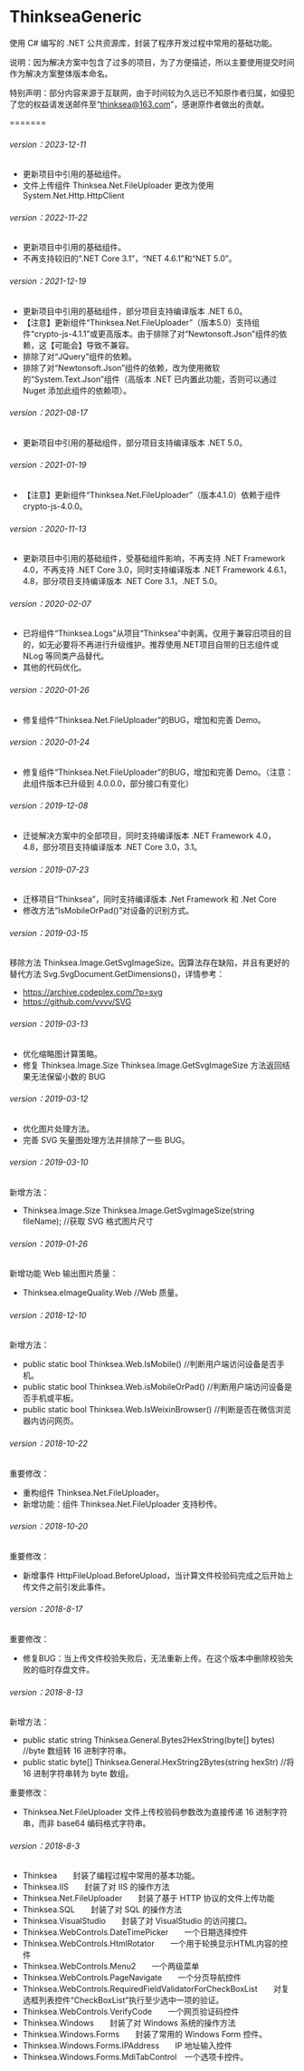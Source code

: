 # ThinkseaGeneric
使用 C# 编写的 .NET 公共资源库，封装了程序开发过程中常用的基础功能。

说明：因为解决方案中包含了过多的项目，为了方便描述，所以主要使用提交时间作为解决方案整体版本命名。

特别声明：部分内容来源于互联网，由于时间较为久远已不知原作者归属，如侵犯了您的权益请发送邮件至“thinksea@163.com”，感谢原作者做出的贡献。

=======
###### version：2023-12-11

+ 更新项目中引用的基础组件。
+ 文件上传组件 Thinksea.Net.FileUploader 更改为使用 System.Net.Http.HttpClient

###### version：2022-11-22

+ 更新项目中引用的基础组件。
+ 不再支持较旧的“.NET Core 3.1”，“NET 4.6.1”和“NET 5.0”。

###### version：2021-12-19

+ 更新项目中引用的基础组件，部分项目支持编译版本 .NET 6.0。
+ 【注意】更新组件“Thinksea.Net.FileUploader”（版本5.0）支持组件“crypto-js-4.1.1”或更高版本。由于排除了对“Newtonsoft.Json”组件的依赖，这【可能会】导致不兼容。
+ 排除了对“JQuery”组件的依赖。
+ 排除了对“Newtonsoft.Json”组件的依赖，改为使用微软的“System.Text.Json”组件（高版本 .NET 已内置此功能，否则可以通过 Nuget 添加此组件的依赖项）。

###### version：2021-08-17

+ 更新项目中引用的基础组件，部分项目支持编译版本 .NET 5.0。

###### version：2021-01-19

+ 【注意】更新组件“Thinksea.Net.FileUploader”（版本4.1.0）依赖于组件 crypto-js-4.0.0。

###### version：2020-11-13

+ 更新项目中引用的基础组件，受基础组件影响，不再支持 .NET Framework 4.0，不再支持 .NET Core 3.0，同时支持编译版本 .NET Framework 4.6.1，4.8，部分项目支持编译版本 .NET Core 3.1，.NET 5.0。

###### version：2020-02-07

+ 已将组件“Thinksea.Logs”从项目“Thinksea”中剥离。仅用于兼容旧项目的目的，如无必要将不再进行升级维护。推荐使用.NET项目自带的日志组件或 NLog 等同类产品替代。
+ 其他的代码优化。

###### version：2020-01-26

+ 修复组件“Thinksea.Net.FileUploader”的BUG，增加和完善 Demo。

###### version：2020-01-24

+ 修复组件“Thinksea.Net.FileUploader”的BUG，增加和完善 Demo。（注意：此组件版本已升级到 4.0.0.0，部分接口有变化）

###### version：2019-12-08

+ 迁徙解决方案中的全部项目，同时支持编译版本 .NET Framework 4.0，4.8，部分项目支持编译版本 .NET Core 3.0，3.1。

###### version：2019-07-23

+ 迁移项目“Thinksea”，同时支持编译版本 .Net Framework 和 .Net Core
+ 修改方法“IsMobileOrPad()”对设备的识别方式。

###### version：2019-03-15

移除方法 Thinksea.Image.GetSvgImageSize。因算法存在缺陷，并且有更好的替代方法 Svg.SvgDocument.GetDimensions()，详情参考：
+ https://archive.codeplex.com/?p=svg
+ https://github.com/vvvv/SVG

###### version：2019-03-13

+ 优化缩略图计算策略。
+ 修复 Thinksea.Image.Size Thinksea.Image.GetSvgImageSize 方法返回结果无法保留小数的 BUG

###### version：2019-03-12

+ 优化图片处理方法。
+ 完善 SVG 矢量图处理方法并排除了一些 BUG。

###### version：2019-03-10

新增方法：
+ Thinksea.Image.Size Thinksea.Image.GetSvgImageSize(string fileName); //获取 SVG 格式图片尺寸

###### version：2019-01-26

新增功能 Web 输出图片质量：
+ Thinksea.eImageQuality.Web //Web 质量。

###### version：2018-12-10

新增方法：
+ public static bool Thinksea.Web.IsMobile() //判断用户端访问设备是否手机。
+ public static bool Thinksea.Web.isMobileOrPad() //判断用户端访问设备是否手机或平板。
+ public static bool Thinksea.Web.IsWeixinBrowser() //判断是否在微信浏览器内访问网页。

###### version：2018-10-22

重要修改：
+ 重构组件 Thinksea.Net.FileUploader。
+ 新增功能：组件 Thinksea.Net.FileUploader 支持秒传。

###### version：2018-10-20

重要修改：
+ 新增事件 HttpFileUpload.BeforeUpload，当计算文件校验码完成之后开始上传文件之前引发此事件。

###### version：2018-8-17

重要修改：
+ 修复BUG：当上传文件校验失败后，无法重新上传。在这个版本中删除校验失败的临时存盘文件。

###### version：2018-8-13

新增方法：
+ public static string Thinksea.General.Bytes2HexString(byte[] bytes) //byte 数组转 16 进制字符串。
+ public static byte[] Thinksea.General.HexString2Bytes(string hexStr) //将 16 进制字符串转为 byte 数组。

重要修改：
+ Thinksea.Net.FileUploader 文件上传校验码参数改为直接传递 16 进制字符串，而非  base64 编码格式字符串。

###### version：2018-8-3

+ Thinksea　　封装了编程过程中常用的基本功能。
+ Thinksea.IIS　　封装了对 IIS 的操作方法
+ Thinksea.Net.FileUploader　　封装了基于 HTTP 协议的文件上传功能
+ Thinksea.SQL　　封装了对 SQL 的操作方法
+ Thinksea.VisualStudio　　封装了对 VisualStudio 的访问接口。
+ Thinksea.WebControls.DateTimePicker　　一个日期选择控件
+ Thinksea.WebControls.HtmlRotator　　一个用于轮换显示HTML内容的控件
+ Thinksea.WebControls.Menu2　　一个两级菜单
+ Thinksea.WebControls.PageNavigate　　一个分页导航控件
+ Thinksea.WebControls.RequiredFieldValidatorForCheckBoxList　　对复选框列表控件“CheckBoxList”执行至少选中一项的验证。
+ Thinksea.WebControls.VerifyCode　　一个网页验证码控件
+ Thinksea.Windows　　封装了对 Windows 系统的操作方法
+ Thinksea.Windows.Forms　　封装了常用的 Windows Form 控件。
+ Thinksea.Windows.Forms.IPAddress　　IP 地址输入控件
+ Thinksea.Windows.Forms.MdiTabControl　一个选项卡控件。
